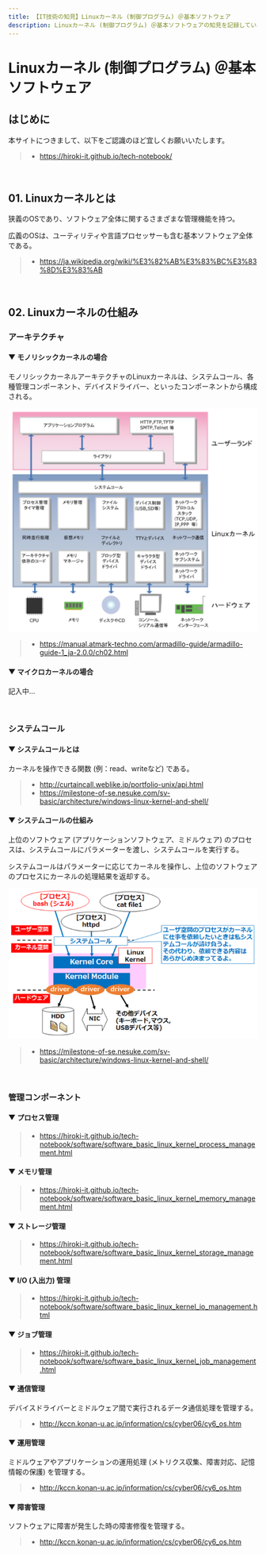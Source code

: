 ```yaml
---
title: 【IT技術の知見】Linuxカーネル (制御プログラム) ＠基本ソフトウェア
description: Linuxカーネル (制御プログラム) ＠基本ソフトウェアの知見を記録しています。
---
```


# Linuxカーネル (制御プログラム) ＠基本ソフトウェア

## はじめに

本サイトにつきまして、以下をご認識のほど宜しくお願いいたします。

> - https://hiroki-it.github.io/tech-notebook/

<br>

## 01. Linuxカーネルとは

狭義のOSであり、ソフトウェア全体に関するさまざまな管理機能を持つ。

広義のOSは、ユーティリティや言語プロセッサーも含む基本ソフトウェア全体である。

> - https://ja.wikipedia.org/wiki/%E3%82%AB%E3%83%BC%E3%83%8D%E3%83%AB

<br>

## 02. Linuxカーネルの仕組み

### アーキテクチャ

#### ▼ モノリシックカーネルの場合

モノリシックカーネルアーキテクチャのLinuxカーネルは、システムコール、各種管理コンポーネント、デバイスドライバー、といったコンポーネントから構成される。

![linux_kernel_architecture](https://raw.githubusercontent.com/hiroki-it/tech-notebook-images/master/images/linux_kernel_architecture.png)

> - https://manual.atmark-techno.com/armadillo-guide/armadillo-guide-1_ja-2.0.0/ch02.html

#### ▼ マイクロカーネルの場合

記入中...

<br>

### システムコール

#### ▼ システムコールとは

カーネルを操作できる関数 (例：read、writeなど) である。

> - http://curtaincall.weblike.jp/portfolio-unix/api.html
> - https://milestone-of-se.nesuke.com/sv-basic/architecture/windows-linux-kernel-and-shell/

#### ▼ システムコールの仕組み

上位のソフトウェア (アプリケーションソフトウェア、ミドルウェア) のプロセスは、システムコールにパラメーターを渡し、システムコールを実行する。

システムコールはパラメーターに応じてカーネルを操作し、上位のソフトウェアのプロセスにカーネルの処理結果を返却する。

![linux_kernel_system-call](https://raw.githubusercontent.com/hiroki-it/tech-notebook-images/master/images/linux_kernel_system-call.png)

> - https://milestone-of-se.nesuke.com/sv-basic/architecture/windows-linux-kernel-and-shell/

<br>

### 管理コンポーネント

#### ▼ プロセス管理

> - https://hiroki-it.github.io/tech-notebook/software/software_basic_linux_kernel_process_management.html

#### ▼ メモリ管理

> - https://hiroki-it.github.io/tech-notebook/software/software_basic_linux_kernel_memory_management.html

#### ▼ ストレージ管理

> - https://hiroki-it.github.io/tech-notebook/software/software_basic_linux_kernel_storage_management.html

#### ▼ I/O (入出力) 管理

> - https://hiroki-it.github.io/tech-notebook/software/software_basic_linux_kernel_io_management.html

#### ▼ ジョブ管理

> - https://hiroki-it.github.io/tech-notebook/software/software_basic_linux_kernel_job_management.html

#### ▼ 通信管理

デバイスドライバーとミドルウェア間で実行されるデータ通信処理を管理する。

> - http://kccn.konan-u.ac.jp/information/cs/cyber06/cy6_os.htm

#### ▼ 運用管理

ミドルウェアやアプリケーションの運用処理 (メトリクス収集、障害対応、記憶情報の保護) を管理する。

> - http://kccn.konan-u.ac.jp/information/cs/cyber06/cy6_os.htm

#### ▼ 障害管理

ソフトウェアに障害が発生した時の障害修復を管理する。

> - http://kccn.konan-u.ac.jp/information/cs/cyber06/cy6_os.htm

<br>
